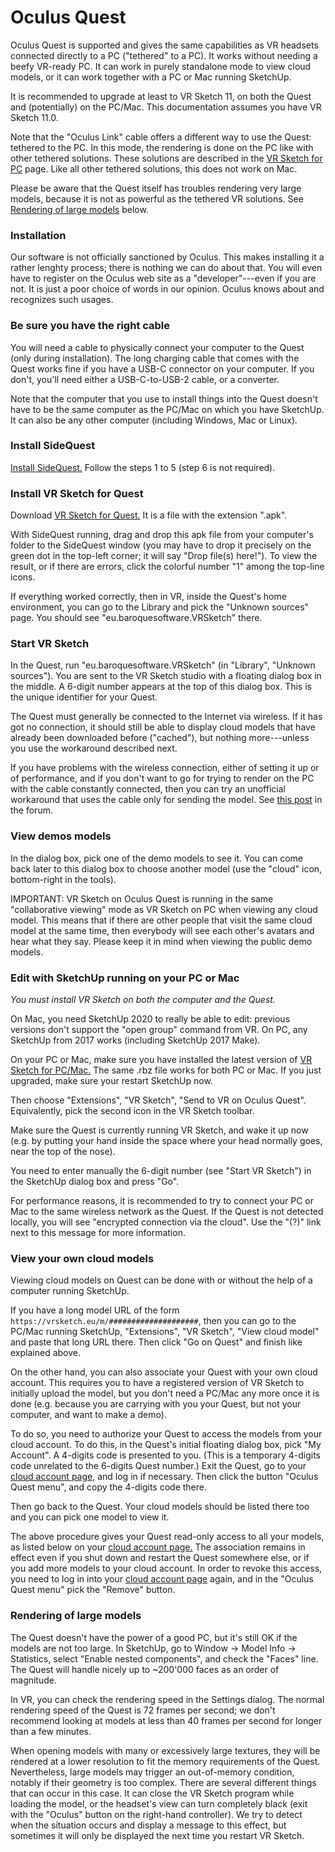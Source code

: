 # Oculus Quest

Oculus Quest is supported and gives the same capabilities as VR headsets
connected directly to a PC ("tethered" to a PC).  It works without needing a
beefy VR-ready PC.  It can work in purely standalone mode to view cloud models,
or it can work together with a PC or Mac running SketchUp.

It is recommended to upgrade at least to VR Sketch 11, on both the Quest and
(potentially) on the PC/Mac.  This documentation assumes you have VR Sketch
11.0.

Note that the "Oculus Link" cable offers a different way to use the Quest:
tethered to the PC.  In this mode, the rendering is done on the PC like with
other tethered solutions.  These solutions are described in the <a
href="docs-getting-started.html">VR Sketch for PC</a> page.  Like all other
tethered solutions, this does not work on Mac.

Please be aware that the Quest itself has troubles rendering very large models,
because it is not as powerful as the tethered VR solutions.  See [Rendering
of large models](#large-models) below.


### Installation

Our software is not officially sanctioned by Oculus.  This makes installing it
a rather lenghty process; there is nothing we can do about that.  You will even
have to register on the Oculus web site as a "developer"---even if you are not.
It is just a poor choice of words in our opinion.  Oculus knows about and
recognizes such usages.


### Be sure you have the right cable

You will need a cable to physically connect your computer to the Quest (only
during installation).  The long charging cable that comes with the Quest works
fine if you have a USB-C connector on your computer.  If you don't, you'll need
either a USB-C-to-USB-2 cable, or a converter.

Note that the computer that you use to install things into the Quest doesn't
have to be the same computer as the PC/Mac on which you have SketchUp.
It can also be any other computer (including Windows, Mac or Linux).


### Install SideQuest

<a href="https://sidequestvr.com/#/setup-howto">Install SideQuest.</a>  Follow
the steps 1 to 5 (step 6 is not required).


### Install VR Sketch for Quest

Download <a href="downloads.html">VR Sketch for Quest.</a>  It is a file with
the extension ".apk".

With SideQuest running, drag and drop this apk file from your computer's folder
to the SideQuest window (you may have to drop it precisely on the green dot in
the top-left corner; it will say "Drop file(s) here!"). To view the result, or
if there are errors, click the colorful number "1" among the top-line icons.

If everything worked correctly, then in VR, inside the Quest's home
environment, you can go to the Library and pick the "Unknown sources" page.
You should see "eu.baroquesoftware.VRSketch" there.


### Start VR Sketch

In the Quest, run "eu.baroquesoftware.VRSketch" (in "Library", "Unknown
sources").  You are sent to the VR Sketch studio with a floating dialog box in
the middle.  A 6-digit number appears at the top of this dialog box.
This is the unique identifier for your Quest.

The Quest must generally be connected to the Internet via wireless.  If it has
got no connection, it should still be able to display cloud models that have
already been downloaded before ("cached"), but nothing more---unless you use the
workaround described next.

If you have problems with the wireless connection, either of setting it up or of
performance, and if you don't want to go for trying to render on the PC with the
cable constantly connected, then you can try an unofficial workaround that uses
the cable only for sending the model.  See
<a href="https://forum.vrsketch.eu/t/first-impressions-suggestions/114/21">this post</a>
in the forum.


### View demos models

In the dialog box, pick one
of the demo models to see it. You can come back later to this dialog box to
choose another model (use the "cloud" icon, bottom-right in the tools).

IMPORTANT: VR Sketch on Oculus Quest is running in the same "collaborative
viewing" mode as VR Sketch on PC when viewing any cloud model.  This means that
if there are other people that visit the same cloud model at the same time,
then everybody will see each other's avatars and hear what they say.  Please
keep it in mind when viewing the public demo models.


### Edit with SketchUp running on your PC or Mac

*You must install VR Sketch on both the computer and the Quest.*

On Mac, you need SketchUp 2020 to really be able to edit: previous versions don't
support the "open group" command from VR.  On PC, any SketchUp from 2017 works
(including SketchUp 2017 Make).

On your PC or Mac, make sure you have installed the latest version of <a
href="downloads.html">VR Sketch for PC/Mac.</a>  The same .rbz file works for
both PC or Mac.  If you just upgraded, make sure your restart SketchUp now.

Then choose "Extensions", "VR Sketch", "Send to VR on Oculus Quest".
Equivalently, pick the second icon in the VR Sketch toolbar.

Make sure the Quest is currently running VR Sketch, and wake it up now (e.g. by
putting your hand inside the space where your head normally goes, near the
top of the nose).

You need to enter manually the 6-digit number (see "Start VR Sketch") in the
SketchUp dialog box and press "Go".

For performance reasons, it is recommended to try to connect your PC or Mac to
the same wireless network as the Quest.  If the Quest is not detected locally,
you will see "encrypted connection via the cloud".  Use the "(?)" link next to
this message for more information.


### View your own cloud models

Viewing cloud models on Quest can be done with or without the help of a
computer running SketchUp.

If you have a long model URL of the form
``https://vrsketch.eu/m/####################``, then you can go to the
PC/Mac running SketchUp, "Extensions", "VR Sketch", "View cloud model" and
paste that long URL there.  Then click "Go on Quest" and finish like
explained above.

On the other hand, you can also associate your Quest with your own cloud
account.  This requires you to have a registered version of VR Sketch to
initially upload the model, but you don't need a PC/Mac any more once it is
done (e.g. because you are carrying with you your Quest, but not your computer,
and want to make a demo).

To do so, you need to authorize your Quest to access the models from your cloud
account.  To do this, in the Quest's initial floating dialog box, pick "My
Account".  A 4-digits code is presented to you.  (This is a temporary 4-digits
code unrelated to the 6-digits Quest number.)  Exit the Quest, go to your <a
href="https://vrsketch.eu/cloud.html">cloud account page,</a> and log in if
necessary.  Then click the button "Oculus Quest menu", and copy the 4-digits
code there.

Then go back to the Quest.  Your cloud models should be listed there too and
you can pick one model to view it.

The above procedure gives your Quest read-only access to all your models, as
listed below on your <a href="https://vrsketch.eu/cloud.html">cloud account
page.</a>  The association remains in effect even if you shut down and restart
the Quest somewhere else, or if you add more models to your cloud account.  In
order to revoke this access, you need to log in into your <a
href="https://vrsketch.eu/cloud.html">cloud account page</a> again, and in the
"Oculus Quest menu" pick the "Remove" button.



### <a name="large-models">Rendering of large models</a>

The Quest doesn't have the power of a good PC, but it's still OK if the models
are not too large.
In SketchUp, go to Window -> Model Info -> Statistics, select "Enable nested
components", and check the "Faces" line.  The Quest will handle nicely up to
~200'000 faces as an order of magnitude.

In VR, you can check the rendering speed in the Settings dialog.  The
normal rendering speed of the Quest is 72 frames per second; we don't recommend
looking at models at less than 40 frames per second for longer than a few
minutes.

When opening models with many or excessively large textures, they will be
rendered at a lower resolution to fit the memory requirements of the Quest.
Nevertheless, large models may trigger an out-of-memory condition, notably
if their geometry is too complex.
There are several different things that can occur in this case.  It can close
the VR Sketch program while loading the model, or the headset's view can turn
completely black (exit with the "Oculus" button on the right-hand controller).
We try to detect when the situation occurs and display a message to this
effect, but sometimes it will only be displayed the next time you restart VR
Sketch.
